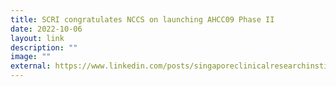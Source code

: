 ```yaml
---
title: SCRI congratulates NCCS on launching AHCC09 Phase II
date: 2022-10-06
layout: link
description: ""
image: ""
external: https://www.linkedin.com/posts/singaporeclinicalresearchinstitute_clinicaltrials-research-clinicalresearchnetwork-activity-6983731752431230976-Qo0H?utm_source=share&utm_medium=member_desktop
---
```

